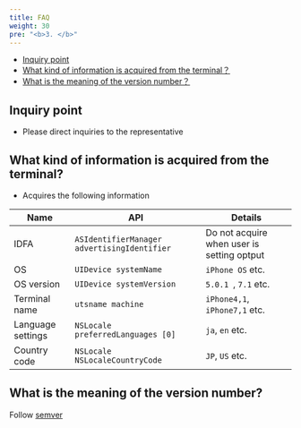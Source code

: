 ```yaml
---
title: FAQ
weight: 30
pre: "<b>3. </b>"
---
```


* [Inquiry point](#howto)
* [What kind of information is acquired from the terminal？](#info)
* [What is the meaning of the version number？](#version)

<a name="howto"></a>
## Inquiry point

- Please direct inquiries to the representative

<a name="info"></a>
## What kind of information is acquired from the terminal?

- Acquires the following information

| Name | API | Details |
| --- | --- | --- |
| IDFA | `ASIdentifierManager advertisingIdentifier` | Do not acquire when user is setting optput|
| OS | `UIDevice systemName` | `iPhone OS` etc. |
| OS version | `UIDevice systemVersion` | `5.0.1 `, `7.1` etc. |
| Terminal name | `utsname machine` | `iPhone4,1`, `iPhone7,1` etc.|
| Language settings | `NSLocale preferredLanguages [0]` | `ja`, `en` etc. |
| Country code | `NSLocale NSLocaleCountryCode` | `JP`, `US` etc. |

<a name="version"></a>
## What is the meaning of the version number?
Follow [semver](http://semver.org/)

